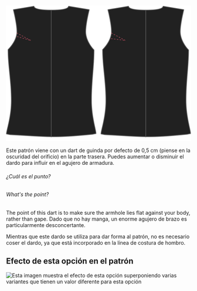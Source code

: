 ![Pinza posterior de la sisa](backscyedart.svg)

Este patrón viene con un dart de guinda por defecto de 0,5 cm (piense en la oscuridad del orificio) en la parte trasera. Puedes aumentar o disminuir el dardo para influir en el agujero de armadura.

<Note>

###### ¿Cuál es el punto?

###### What's the point?

The point of this dart is to make sure the armhole lies flat against your body, rather than gape.
Dado que no hay manga, un enorme agujero de brazo es particularmente desconcertante.

Mientras que este dardo se utiliza para dar forma al patrón, no es necesario coser el dardo, ya que está incorporado en la línea de costura de hombro.

</Note>

## Efecto de esta opción en el patrón

![Esta imagen muestra el efecto de esta opción superponiendo varias variantes que tienen un valor diferente para esta opción](wahid\_backscyedart\_sample.svg "Efecto de esta opción en el patrón")
